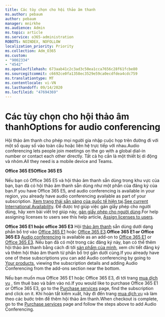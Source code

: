 ```yaml
---
title: Các tùy chọn cho hội thảo âm thanh
ms.author: pebaum
author: pebaum
manager: mnirkhe
ms.audience: Admin
ms.topic: article
ms.service: o365-administration
ROBOTS: NOINDEX, NOFOLLOW
localization_priority: Priority
ms.collection: Adm_O365
ms.custom:
- "9002334"
- "4542"
ms.openlocfilehash: 673aab41c2c3ad3c50ea1cca7656c28f61fcbe80
ms.sourcegitcommit: c6692ce0fa1358ec3529e59ca0ecdfdea4cdc759
ms.translationtype: MT
ms.contentlocale: vi-VN
ms.lasthandoff: 09/14/2020
ms.locfileid: "47694369"
---
```

# <a name="options-for-audio-conferencing"></a><span data-ttu-id="110bc-102">Các tùy chọn cho hội thảo âm thanh</span><span class="sxs-lookup"><span data-stu-id="110bc-102">Options for audio conferencing</span></span>

<span data-ttu-id="110bc-103">Hội thảo âm thanh cho phép mọi người gia nhập cuộc họp trên đường đi với một số quay số vào toàn cầu hoặc liên hệ trực tiếp với nhau.</span><span class="sxs-lookup"><span data-stu-id="110bc-103">Audio conferencing lets people join meetings on the go with a global dial-in number or contact each other directly.</span></span>  <span data-ttu-id="110bc-104">Tất cả họ cần là một thiết bị di động và nhóm.</span><span class="sxs-lookup"><span data-stu-id="110bc-104">All they need is a mobile device and Teams.</span></span>

<span data-ttu-id="110bc-105">**Office 365 E5**</span><span class="sxs-lookup"><span data-stu-id="110bc-105">**Office 365 E5**</span></span>

<span data-ttu-id="110bc-106">Nếu bạn có Office 365 E5 và hội thảo âm thanh sẵn dùng trong khu vực của bạn, bạn đã có hội thảo âm thanh sẵn dùng như một phần của đăng ký của bạn.</span><span class="sxs-lookup"><span data-stu-id="110bc-106">If you have Office 365 E5, and audio conferencing is available in your region, you already have audio conferencing available as part of your subscription.</span></span>   <span data-ttu-id="110bc-107">[Xem trạng thái sẵn sàng của quốc tế hiện tại](https://go.microsoft.com/fwlink/p/?LinkID=839556).</span><span class="sxs-lookup"><span data-stu-id="110bc-107">[See current International Availability](https://go.microsoft.com/fwlink/p/?LinkID=839556).</span></span>  <span data-ttu-id="110bc-108">Để được trợ giúp việc gán giấy phép cho người dùng, hãy xem bài viết trợ giúp này, [gán giấy phép cho người dùng](https://docs.microsoft.com/microsoft-365/admin/manage/assign-licenses-to-users).</span><span class="sxs-lookup"><span data-stu-id="110bc-108">For help assigning licenses to users see this help article, [Assign licenses to users](https://docs.microsoft.com/microsoft-365/admin/manage/assign-licenses-to-users).</span></span>

<span data-ttu-id="110bc-109">**Office 365 E1 hoặc office 365 E3** 
 Hội [thảo âm thanh](https://products.office.com/microsoft-teams/online-meeting-solutions#customerstoryregion2) sẵn dùng dưới dạng phần bổ trợ vào [Office 365 E1](https://www.microsoft.com/microsoft-365/business/office-365-enterprise-e1-business-software) hoặc [Office 365 E3](https://www.microsoft.com/microsoft-365/business/office-365-enterprise-e3-business-software).</span><span class="sxs-lookup"><span data-stu-id="110bc-109">**Office 365 E1 or Office 365 E3**
[Audio conferencing](https://products.office.com/microsoft-teams/online-meeting-solutions#customerstoryregion2) is available as an add-on to [Office 365 E1](https://www.microsoft.com/microsoft-365/business/office-365-enterprise-e1-business-software) or [Office 365 E3](https://www.microsoft.com/microsoft-365/business/office-365-enterprise-e3-business-software).</span></span>  <span data-ttu-id="110bc-110">Nếu bạn đã có một trong các đăng ký này, bạn có thể thêm hội thảo âm thanh bằng cách đi tới [sản phẩm của mình](https://go.microsoft.com/fwlink/p/?linkid=842054), xem chi tiết đăng ký và thêm hội thảo âm thanh từ phần bổ trợ gần dưới cùng.</span><span class="sxs-lookup"><span data-stu-id="110bc-110">If you already have one of these subscriptions you can add Audio conferencing by going to [Your products](https://go.microsoft.com/fwlink/p/?linkid=842054), viewing the subscription details and adding Audio Conferencing from the add-ons section near the bottom.</span></span>

<span data-ttu-id="110bc-111">Nếu bạn muốn mua Office 365 E1 hoặc Office 365 E3, đi tới trang [mua dịch vụ](https://go.microsoft.com/fwlink/p/?linkid=868433) , tìm thuê bao và bấm vào nó.</span><span class="sxs-lookup"><span data-stu-id="110bc-111">If you would like to purchase Office 365 E1 or Office 365 E3, go to the [Purchase services](https://go.microsoft.com/fwlink/p/?linkid=868433) page, find the subscription and click on it.</span></span>  <span data-ttu-id="110bc-112">Khi hoàn tất kiểm xuất, hãy đi đến trang [mua dịch vụ](https://go.microsoft.com/fwlink/p/?linkid=868433) và làm theo các bước trên để thêm hội thảo âm thanh.</span><span class="sxs-lookup"><span data-stu-id="110bc-112">When checkout is complete, go to the [Purchase services](https://go.microsoft.com/fwlink/p/?linkid=868433) page and follow the steps above to add Audio Conferencing.</span></span>
